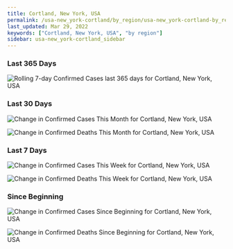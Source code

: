 ```yaml
---
title: Cortland, New York, USA
permalink: /usa-new_york-cortland/by_region/usa-new_york-cortland-by_region.html
last_updated: Mar 29, 2022
keywords: ["Cortland, New York, USA", "by region"]
sidebar: usa-new_york-cortland_sidebar
---
```


<h3>Last 365 Days</h3>

![Rolling 7-day Confirmed Cases last 365 days for Cortland, New York, USA](/covid_tracker/images/graphs/usa-new_york-cortland-weekly_totals_graph.png)

<h3>Last 30 Days</h3>

![Change in Confirmed Cases This Month for Cortland, New York, USA](/covid_tracker/images/graphs/usa-new_york-cortland-delta_confirmed-30_days_graph.png)

![Change in Confirmed Deaths This Month for Cortland, New York, USA](/covid_tracker/images/graphs/usa-new_york-cortland-delta_deaths-30_days_graph.png)

<h3>Last 7 Days</h3>

![Change in Confirmed Cases This Week for Cortland, New York, USA](/covid_tracker/images/graphs/usa-new_york-cortland-delta_confirmed-7_days_graph.png)

![Change in Confirmed Deaths This Week for Cortland, New York, USA](/covid_tracker/images/graphs/usa-new_york-cortland-delta_deaths-7_days_graph.png)

<h3>Since Beginning</h3>

![Change in Confirmed Cases Since Beginning for Cortland, New York, USA](/covid_tracker/images/graphs/usa-new_york-cortland-delta_confirmed-since_beginning_graph.png)

![Change in Confirmed Deaths Since Beginning for Cortland, New York, USA](/covid_tracker/images/graphs/usa-new_york-cortland-delta_deaths-since_beginning_graph.png)
